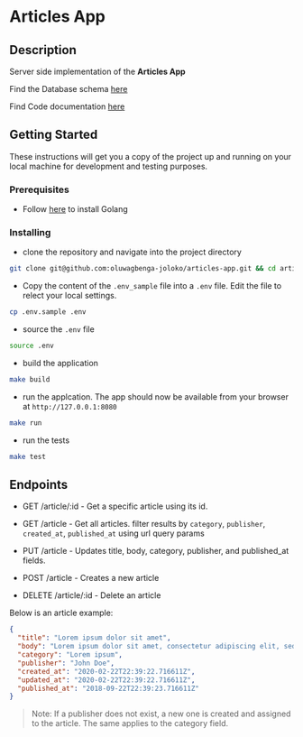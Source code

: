 # Articles App

## Description

Server side implementation of the **Articles App**

Find the Database schema [here](https://www.lucidchart.com/invitations/accept/2c64a572-095d-421e-939d-7105c9c98e03)

Find Code documentation [here](https://godoc.org/github.com/oluwagbenga-joloko/articles-app)

## Getting Started

These instructions will get you a copy of the project up and running on your local machine for development and testing purposes.

### Prerequisites

- Follow [here](https://golang.org/doc/install") to install Golang

### Installing

- clone the repository and navigate into the project directory

```bash
git clone git@github.com:oluwagbenga-joloko/articles-app.git && cd articles-app
```

- Copy the content of the `.env_sample` file into a `.env` file. Edit the file to relect your local settings.

```bash
cp .env.sample .env
```

- source the `.env` file

```bash
source .env
```

- build the application

```bash
make build
```

- run the applcation. The app should now be available from your browser at `http://127.0.0.1:8080`

```bash
make run
```

- run the tests

```bash
make test
```

## Endpoints

- GET /article/:id - Get a specific article using its id.

- GET /article - Get all articles. filter results by `category`, `publisher`, `created_at`, `published_at` using url query params

- PUT /article - Updates title, body, category, publisher, and published_at fields.

- POST /article - Creates a new article

- DELETE /article/:id - Delete an article

Below is an article example:

```json
{
  "title": "Lorem ipsum dolor sit amet",
  "body": "Lorem ipsum dolor sit amet, consectetur adipiscing elit, sed do eiusmod tempor incididunt ut labore et dolore magna aliqua. Ut enim ad minim veniam, quis nostrud exercitation ullamco laboris nisi ut aliquip ex ea commodo consequat. Duis aute irure dolor in reprehenderit in voluptate velit esse cillum dolore eu fugiat nulla pariatur. Excepteur sint occaecat cupidatat non proident, sunt in culpa qui officia deserunt mollit anim id est laborum.",
  "category": "Lorem ipsum",
  "publisher": "John Doe",
  "created_at": "2020-02-22T22:39:22.716611Z",
  "updated_at": "2020-02-22T22:39:22.716611Z",
  "published_at": "2018-09-22T22:39:23.716611Z"
}
```

> Note: If a publisher does not exist, a new one is created and assigned to the article. The same applies to the category field.
